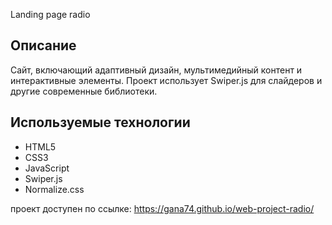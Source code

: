 Landing page radio

## Описание

Сайт, включающий адаптивный дизайн, мультимедийный контент и интерактивные элементы. Проект использует Swiper.js для слайдеров и другие современные библиотеки.

## Используемые технологии

- HTML5
- CSS3
- JavaScript
- Swiper.js
- Normalize.css

проект доступен по ссылке: https://gana74.github.io/web-project-radio/
